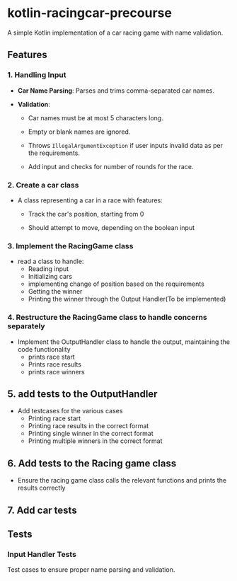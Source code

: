 # kotlin-racingcar-precourse

A simple Kotlin implementation of a car racing game with name validation.

## Features

### 1. Handling Input

* **Car Name Parsing**: Parses and trims comma-separated car names.

* **Validation**:

    * Car names must be at most 5 characters long.

    * Empty or blank names are ignored.

    * Throws `IllegalArgumentException` if user inputs invalid data as per the requirements.
    * Add input and checks for number of rounds for the race.

### 2. Create a car class

* A class representing a car in a race with features:

    * Track the car's position, starting from 0

    * Should attempt to move, depending on the boolean input

### 3. Implement the RacingGame class

* read a class to handle:
    * Reading input
    * Initializing cars
    * implementing change of position based on the requirements
    * Getting the winner
    * Printing the winner through the Output Handler(To be implemented)

### 4. Restructure the RacingGame class to handle concerns separately

* Implement the OutputHandler class to handle the output, maintaining the code functionality
    * prints race start
    * Prints race results
    * prints race winners

## 5. add tests to the OutputHandler

* Add testcases for the various cases
    * Printing race start
    * Printing race results in the correct format
    * Printing single winner in the correct format
    * Printing multiple winners in the correct format

## 6. Add tests to the Racing game class

* Ensure the racing game class calls the relevant functions  and prints the results correctly

## 7. Add car tests

## Tests

### Input Handler Tests

Test cases to ensure proper name parsing and validation.


